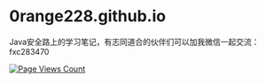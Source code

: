 # 0range228.github.io
Java安全路上的学习笔记，有志同道合的伙伴们可以加我微信一起交流：fxc283470

[![Page Views Count](https://badges.toozhao.com/badges/01F7SWW3EJTMZ026BZ7V1AA44X/blue.svg)](https://badges.toozhao.com/stats/01F7SWW3EJTMZ026BZ7V1AA44X "Get your own page views count badge on badges.toozhao.com")
